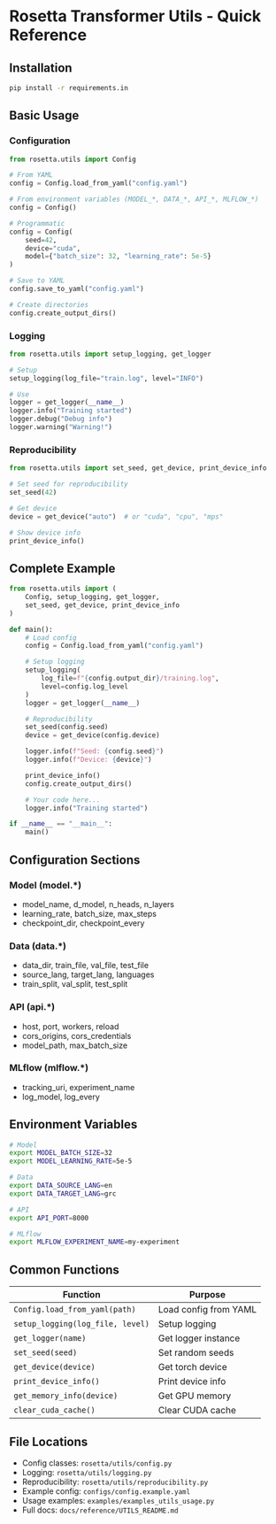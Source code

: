 # Rosetta Transformer Utils - Quick Reference

## Installation

```bash
pip install -r requirements.in
```

## Basic Usage

### Configuration

```python
from rosetta.utils import Config

# From YAML
config = Config.load_from_yaml("config.yaml")

# From environment variables (MODEL_*, DATA_*, API_*, MLFLOW_*)
config = Config()

# Programmatic
config = Config(
    seed=42,
    device="cuda",
    model={"batch_size": 32, "learning_rate": 5e-5}
)

# Save to YAML
config.save_to_yaml("config.yaml")

# Create directories
config.create_output_dirs()
```

### Logging

```python
from rosetta.utils import setup_logging, get_logger

# Setup
setup_logging(log_file="train.log", level="INFO")

# Use
logger = get_logger(__name__)
logger.info("Training started")
logger.debug("Debug info")
logger.warning("Warning!")
```

### Reproducibility

```python
from rosetta.utils import set_seed, get_device, print_device_info

# Set seed for reproducibility
set_seed(42)

# Get device
device = get_device("auto")  # or "cuda", "cpu", "mps"

# Show device info
print_device_info()
```

## Complete Example

```python
from rosetta.utils import (
    Config, setup_logging, get_logger,
    set_seed, get_device, print_device_info
)

def main():
    # Load config
    config = Config.load_from_yaml("config.yaml")

    # Setup logging
    setup_logging(
        log_file=f"{config.output_dir}/training.log",
        level=config.log_level
    )
    logger = get_logger(__name__)

    # Reproducibility
    set_seed(config.seed)
    device = get_device(config.device)

    logger.info(f"Seed: {config.seed}")
    logger.info(f"Device: {device}")

    print_device_info()
    config.create_output_dirs()

    # Your code here...
    logger.info("Training started")

if __name__ == "__main__":
    main()
```

## Configuration Sections

### Model (model.*)
- model_name, d_model, n_heads, n_layers
- learning_rate, batch_size, max_steps
- checkpoint_dir, checkpoint_every

### Data (data.*)
- data_dir, train_file, val_file, test_file
- source_lang, target_lang, languages
- train_split, val_split, test_split

### API (api.*)
- host, port, workers, reload
- cors_origins, cors_credentials
- model_path, max_batch_size

### MLflow (mlflow.*)
- tracking_uri, experiment_name
- log_model, log_every

## Environment Variables

```bash
# Model
export MODEL_BATCH_SIZE=32
export MODEL_LEARNING_RATE=5e-5

# Data
export DATA_SOURCE_LANG=en
export DATA_TARGET_LANG=grc

# API
export API_PORT=8000

# MLflow
export MLFLOW_EXPERIMENT_NAME=my-experiment
```

## Common Functions

| Function | Purpose |
|----------|---------|
| `Config.load_from_yaml(path)` | Load config from YAML |
| `setup_logging(log_file, level)` | Setup logging |
| `get_logger(name)` | Get logger instance |
| `set_seed(seed)` | Set random seeds |
| `get_device(device)` | Get torch device |
| `print_device_info()` | Print device info |
| `get_memory_info(device)` | Get GPU memory |
| `clear_cuda_cache()` | Clear CUDA cache |

## File Locations

- Config classes: `rosetta/utils/config.py`
- Logging: `rosetta/utils/logging.py`
- Reproducibility: `rosetta/utils/reproducibility.py`
- Example config: `configs/config.example.yaml`
- Usage examples: `examples/examples_utils_usage.py`
- Full docs: `docs/reference/UTILS_README.md`
